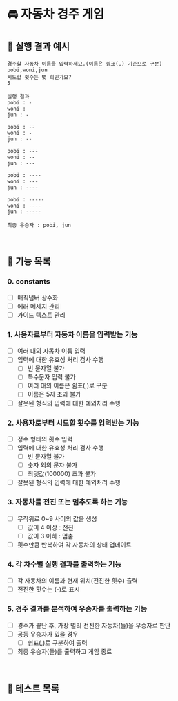# 🚘 자동차 경주 게임

## 🚀 실행 결과 예시

```
경주할 자동차 이름을 입력하세요.(이름은 쉼표(,) 기준으로 구분)
pobi,woni,jun
시도할 횟수는 몇 회인가요?
5

실행 결과
pobi : -
woni :
jun : -

pobi : --
woni : -
jun : --

pobi : ---
woni : --
jun : ---

pobi : ----
woni : ---
jun : ----

pobi : -----
woni : ----
jun : -----

최종 우승자 : pobi, jun
```

<br />

## 🚀 기능 목록

### 0. constants

- [ ] 매직넘버 상수화
- [ ] 에러 메세지 관리
- [ ] 가이드 텍스트 관리

### 1. 사용자로부터 자동차 이름을 입력받는 기능

- [ ] 여러 대의 자동차 이름 입력
- [ ] 입력에 대한 유효성 처리 검사 수행
  - [ ] 빈 문자열 불가
  - [ ] 특수문자 입력 불가
  - [ ] 여러 대의 이름은 쉼표(,)로 구분
  - [ ] 이름은 5자 초과 불가
- [ ] 잘못된 형식의 입력에 대한 예외처리 수행

### 2. 사용자로부터 시도할 횟수를 입력받는 기능

- [ ] 정수 형태의 횟수 입력
- [ ] 입력에 대한 유효성 처리 검사 수행
  - [ ] 빈 문자열 불가
  - [ ] 숫자 외의 문자 불가
  - [ ] 최댓값(100000) 초과 불가
- [ ] 잘못된 형식의 입력에 대한 예외처리 수행

### 3. 자동차를 전진 또는 멈추도록 하는 기능

- [ ] 무작위로 0~9 사이의 값을 생성
  - [ ] 값이 4 이상 : 전진
  - [ ] 값이 3 이하 : 멈춤
- [ ] 횟수만큼 반복하여 각 자동차의 상태 업데이트

### 4. 각 차수별 실행 결과를 출력하는 기능

- [ ] 각 자동차의 이름과 현재 위치(전진한 횟수) 출력
- [ ] 전진한 횟수는 (-)로 표시

### 5. 경주 결과를 분석하여 우승자를 출력하는 기능

- [ ] 경주가 끝난 후, 가장 멀리 전진한 자동차(들)을 우승자로 판단
- [ ] 공동 우승자가 있을 경우
  - [ ] 쉼표(,)로 구분하여 출력
- [ ] 최종 우승자(들)를 출력하고 게임 종료

<br />

## 🚀 테스트 목록
